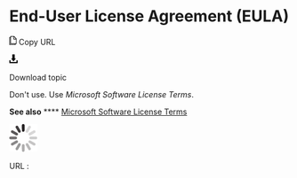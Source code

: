 # End-User License Agreement (EULA)

![Copy URL](media/end-user-license-agreement-eula/Copy.png)
Copy URL

![Download](media/end-user-license-agreement-eula/Download.png)

Download topic

Don't use. Use *Microsoft Software License Terms*.

**See also** **** [Microsoft Software License Terms](https://worldready.cloudapp.net/Styleguide/Read?id=2700&topicid=33682)

![In progress](media/end-user-license-agreement-eula/activity-large.gif)

URL :
